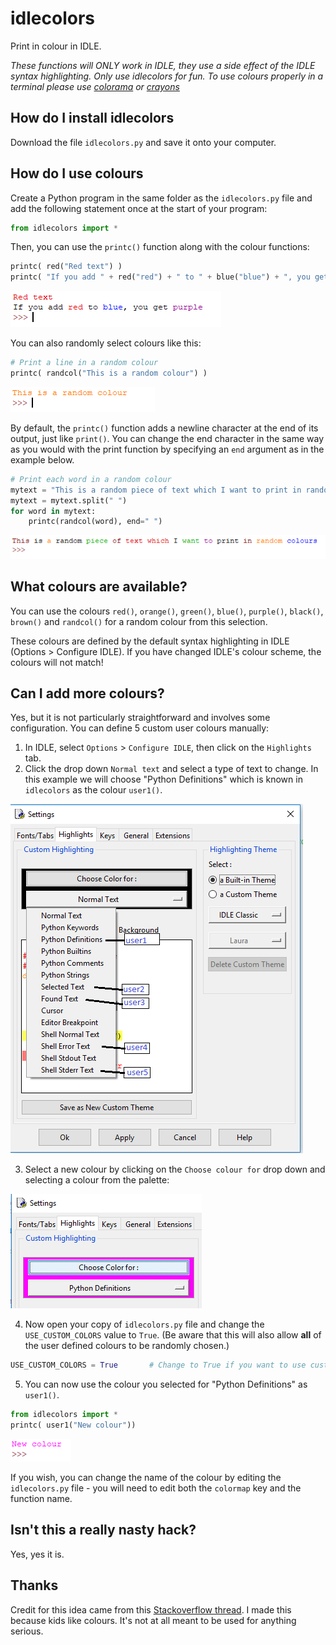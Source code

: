 # idlecolors

Print in colour in IDLE.

_These functions will ONLY work in IDLE, they use a side effect of the IDLE syntax highlighting. Only use idlecolors for fun. To use colours properly in a terminal please use [colorama](https://github.com/tartley/colorama) or [crayons](https://github.com/kennethreitz/crayons)_

## How do I install idlecolors

Download the file `idlecolors.py` and save it onto your computer.

## How do I use colours
Create a Python program in the same folder as the `idlecolors.py` file and add the following statement once at the start of your program:

```python
from idlecolors import *
```

Then, you can use the `printc()` function along with the colour functions:

```python
printc( red("Red text") )
printc( "If you add " + red("red") + " to " + blue("blue") + ", you get " + purple("purple") )
```

![Example 1](images/example1.png)

You can also randomly select colours like this:

```python
# Print a line in a random colour
printc( randcol("This is a random colour") )
```

![Example 2](images/example2.png)

By default, the `printc()` function adds a newline character at the end of its output, just like `print()`. You can change the end character in
the same way as you would with the print function by specifying an `end` argument as in the example below.

```python
# Print each word in a random colour
mytext = "This is a random piece of text which I want to print in random colours"
mytext = mytext.split(" ")
for word in mytext:
    printc(randcol(word), end=" ")
```

![Example3](images/example3.png)

## What colours are available?

You can use the colours `red()`, `orange()`, `green()`, `blue()`, `purple()`, `black()`, `brown()` and `randcol()` for a random colour from this selection.

These colours are defined by the default syntax highlighting in IDLE (Options > Configure IDLE). If you have changed IDLE's colour scheme, the colours will not match!

## Can I add more colours?

Yes, but it is not particularly straightforward and involves some configuration. You can define 5 custom user colours manually:

1. In IDLE, select `Options` > `Configure IDLE`, then click on the `Highlights` tab.
2. Click the drop down `Normal text` and select a type of text to change. In this example we will choose "Python Definitions" which is known in `idlecolors` as the colour `user1()`.

  ![Change settings](images/change_settings.png)

3. Select a new colour by clicking on the `Choose colour for` drop down and selecting a colour from the palette:

  ![Choose colour](images/choose_color.png)

4. Now open your copy of `idlecolors.py` file and change the `USE_CUSTOM_COLORS` value to `True`. (Be aware that this will also allow **all** of the user defined colours to be randomly chosen.)

  ```python
  USE_CUSTOM_COLORS = True       # Change to True if you want to use custom colours
  ```

5. You can now use the colour you selected for "Python Definitions" as `user1()`.

  ```Python
  from idlecolors import *
  printc( user1("New colour"))
  ```

  ![New colour](images/new_colour.png)

If you wish, you can change the name of the colour by editing the `idlecolors.py` file - you will need to edit both the `colormap` key and the function name.

## Isn't this a really nasty hack?

Yes, yes it is.

## Thanks

Credit for this idea came from this [Stackoverflow thread](https://stackoverflow.com/questions/42472958/how-do-i-print-colored-text-in-idles-terminal). I made this because kids like
colours. It's not at all meant to be used for anything serious.
